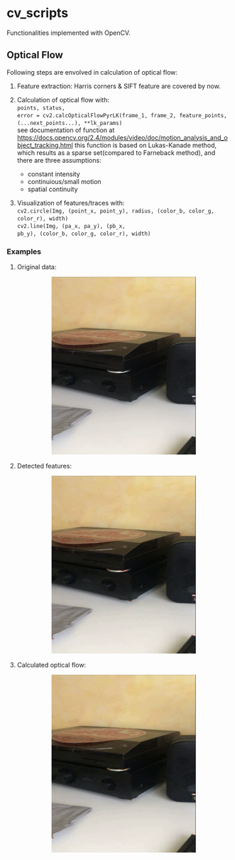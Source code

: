 # cv_scripts
Functionalities implemented with OpenCV.

## Optical Flow
Following steps are envolved in calculation of optical flow:
1) Feature extraction: Harris corners & SIFT feature are covered by now.
2) Calculation of optical flow with:
      <br />
      <code>points, status, error = cv2.calcOpticalFlowPyrLK(frame_1, frame_2, feature_points, (...next_points...), \**lk_params)</code>
      <br />
      see documentation of function at https://docs.opencv.org/2.4/modules/video/doc/motion_analysis_and_object_tracking.html
      this function is based on Lukas-Kanade method, which results as a sparse set(compared to Farneback method), and there are three assumptions:
      <br />
      - constant intensity
      - continuious/small motion
      - spatial continuity
      
3) Visualization of features/traces with:
      <br />
      <code>cv2.circle(Img, (point_x, point_y), radius, (color_b, color_g, color_r), width)</code>
      <br />
      <code>cv2.line(Img, (pa_x, pa_y), (pb_x, pb_y), (color_b, color_g, color_r), width)</code>
### Examples
1) Original data:
<br /><p align="center"><img src="https://github.com/Hezihao/cv_scripts/blob/master/IMG/original_img.png" width="325" height="400"></p>
2) Detected features:
<br /><p align="center"><img src="https://github.com/Hezihao/cv_scripts/blob/master/IMG/Harris_features.png" width="325" height="400"></p>
3) Calculated optical flow:
<br /><p align="center"><img src="https://github.com/Hezihao/cv_scripts/blob/master/IMG/of_trace_with_Harris.png" width="325" height="400"></p>
